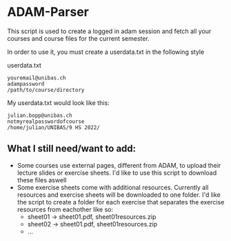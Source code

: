 # ADAM-Parser
This script is used to create a logged in adam session and fetch all your courses and course files for the current semester.

In order to use it, you must create a userdata.txt in the following style

userdata.txt
```
youremail@unibas.ch
adampassword
/path/to/course/directory
```

My userdata.txt would look like this:
```
julian.bopp@unibas.ch
notmyrealpasswordofcourse
/home/julian/UNIBAS/9 HS 2022/
```

## What I still need/want to add:
- Some courses use external pages, different from ADAM, to upload their lecture slides or exercise sheets. I'd like to use this script to download these files aswell
- Some exercise sheets come with additional resources. Currently all resources and exercise sheets will be downloaded to one folder. I'd like the script to create a folder for each exercise that separates the exercise resources from eachother like so:
	- sheet01 -> sheet01.pdf, sheet01resources.zip
	- sheet02 -> sheet01.pdf, sheet01resources.zip
	- ...

